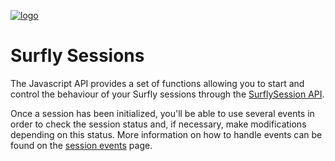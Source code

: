 <a href="https://www.surfly.com/">![logo](../images/logosmall.png)</a>
# Surfly Sessions

The Javascript API provides a set of functions allowing you to start and control the behaviour of your Surfly sessions through the [SurflySession API](surflysession_api.md).

Once a session has been initialized, you'll be able to use several events in order to check the session status and, if necessary, make modifications depending on this status. More information on how to handle events can be found on the [session events](session_events.md) page.

